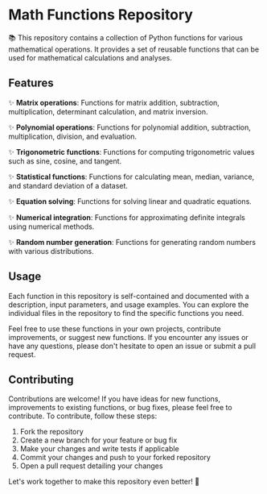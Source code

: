 # Math Functions Repository

📚 This repository contains a collection of Python functions for various mathematical operations. It provides a set of reusable functions that can be used for mathematical calculations and analyses.

## Features

✨ **Matrix operations**: Functions for matrix addition, subtraction, multiplication, determinant calculation, and matrix inversion.

✨ **Polynomial operations**: Functions for polynomial addition, subtraction, multiplication, division, and evaluation.

✨ **Trigonometric functions**: Functions for computing trigonometric values such as sine, cosine, and tangent.

✨ **Statistical functions**: Functions for calculating mean, median, variance, and standard deviation of a dataset.

✨ **Equation solving**: Functions for solving linear and quadratic equations.

✨ **Numerical integration**: Functions for approximating definite integrals using numerical methods.

✨ **Random number generation**: Functions for generating random numbers with various distributions.

## Usage

Each function in this repository is self-contained and documented with a description, input parameters, and usage examples. You can explore the individual files in the repository to find the specific functions you need.

Feel free to use these functions in your own projects, contribute improvements, or suggest new functions. If you encounter any issues or have any questions, please don't hesitate to open an issue or submit a pull request.

## Contributing

Contributions are welcome! If you have ideas for new functions, improvements to existing functions, or bug fixes, please feel free to contribute. To contribute, follow these steps:

1. Fork the repository
2. Create a new branch for your feature or bug fix
3. Make your changes and write tests if applicable
4. Commit your changes and push to your forked repository
5. Open a pull request detailing your changes

Let's work together to make this repository even better! 🤝